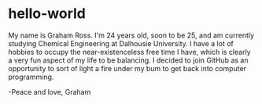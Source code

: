 # hello-world

My name is Graham Ross. I'm 24 years old, soon to be 25, and am currently studying Chemical Engineering at Dalhousie University. I have a lot of hobbies to occupy the near-existenceless free time I have, which is clearly a very fun aspect of my life to be balancing. I decided to join GitHub as an opportunity to sort of light a fire under my bum to get back into computer programming.

-Peace and love, Graham
